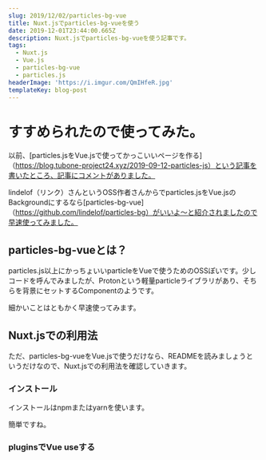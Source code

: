 ```yaml
---
slug: 2019/12/02/particles-bg-vue
title: Nuxt.jsでparticles-bg-vueを使う
date: 2019-12-01T23:44:00.665Z
description: Nuxt.jsでparticles-bg-vueを使う記事です。
tags:
  - Nuxt.js
  - Vue.js
  - particles-bg-vue
  - particles.js
headerImage: 'https://i.imgur.com/QmIHfeR.jpg'
templateKey: blog-post
---
```

# すすめられたので使ってみた。

以前、[particles.jsをVue.jsで使ってかっこいいページを作る]（https://blog.tubone-project24.xyz/2019-09-12-particles-js）という記事を書いたところ、記事にコメントがありました。

lindelof（リンク）さんというOSS作者さんからでparticles.jsをVue.jsのBackgroundにするなら[particles-bg-vue]（https://github.com/lindelof/particles-bg）がいいよ～と紹介されましたので早速使ってみました。

## particles-bg-vueとは？

particles.js以上にかっちょいいparticleをVueで使うためのOSSぽいです。少しコードを呼んでみましたが、Protonという軽量particleライブラリがあり、そちらを背景にセットするComponentのようです。

細かいことはともかく早速使ってみます。

## Nuxt.jsでの利用法

ただ、particles-bg-vueをVue.jsで使うだけなら、READMEを読みましょうというだけなので、Nuxt.jsでの利用法を確認していきます。

### インストール

インストールはnpmまたはyarnを使います。

簡単ですね。

### pluginsでVue useする



